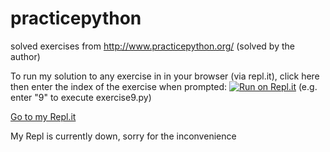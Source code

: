 # practicepython

solved exercises from http://www.practicepython.org/ (solved by the author)

To run my solution to any exercise in in your browser (via repl.it), click here then enter the index of the exercise when prompted: 
[![Run on Repl.it](https://repl.it/badge/github/cs896afk/practicepython)](https://repl.it/@CheeseC4k3/practicepython#main.py) (e.g. enter "9" to execute exercise9.py)

[Go to my Repl.it](https://repl.it/@CheeseC4k3)

My Repl is currently down, sorry for the inconvenience
